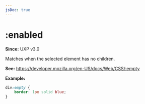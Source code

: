 ```yaml
---
jsDoc: true
---
```

# :enabled

**Since:** UXP v3.0

Matches when the selected element has no children.

**See:** https://developer.mozilla.org/en-US/docs/Web/CSS/:empty

**Example:**

```css
div:empty {
    border: 1px solid blue;
}
```

